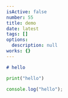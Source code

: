 ```yaml
---
isActive: false
number: 55
title: demo
date: latest
tags: []
options:
  description: null
works: {}
---
```



```md title=".md" title="text.md"
# hello
```

```py title=".py" title="main.py"
print("hello")
```

```js title=".js"
console.log("hello");
```

